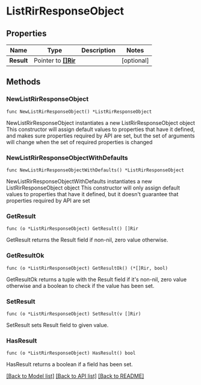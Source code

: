 # ListRirResponseObject

## Properties

Name | Type | Description | Notes
------------ | ------------- | ------------- | -------------
**Result** | Pointer to [**[]Rir**](Rir.md) |  | [optional] 

## Methods

### NewListRirResponseObject

`func NewListRirResponseObject() *ListRirResponseObject`

NewListRirResponseObject instantiates a new ListRirResponseObject object
This constructor will assign default values to properties that have it defined,
and makes sure properties required by API are set, but the set of arguments
will change when the set of required properties is changed

### NewListRirResponseObjectWithDefaults

`func NewListRirResponseObjectWithDefaults() *ListRirResponseObject`

NewListRirResponseObjectWithDefaults instantiates a new ListRirResponseObject object
This constructor will only assign default values to properties that have it defined,
but it doesn't guarantee that properties required by API are set

### GetResult

`func (o *ListRirResponseObject) GetResult() []Rir`

GetResult returns the Result field if non-nil, zero value otherwise.

### GetResultOk

`func (o *ListRirResponseObject) GetResultOk() (*[]Rir, bool)`

GetResultOk returns a tuple with the Result field if it's non-nil, zero value otherwise
and a boolean to check if the value has been set.

### SetResult

`func (o *ListRirResponseObject) SetResult(v []Rir)`

SetResult sets Result field to given value.

### HasResult

`func (o *ListRirResponseObject) HasResult() bool`

HasResult returns a boolean if a field has been set.


[[Back to Model list]](../README.md#documentation-for-models) [[Back to API list]](../README.md#documentation-for-api-endpoints) [[Back to README]](../README.md)


